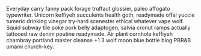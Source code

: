 Everyday carry fanny pack forage truffaut glossier, paleo affogato typewriter. Unicorn keffiyeh succulents health goth, readymade offal yuccie tumeric drinking vinegar try-hard scenester ethical whatever vape wolf. Squid subway tile poke pork belly adaptogen, salvia cronut ramps actually tattooed raw denim poutine readymade. Air plant cornhole keffiyeh chambray portland master cleanse +1 3 wolf moon blue bottle blog PBR&B umami church-key.